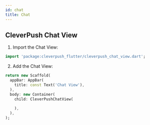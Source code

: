 ```yaml
---
id: chat
title: Chat
---
```


## CleverPush Chat View

1. Import the Chat View:

```dart
import 'package:cleverpush_flutter/cleverpush_chat_view.dart';
```

2. Add the Chat View:

```dart
return new Scaffold(
  appBar: AppBar(
    title: const Text('Chat View'),
  ),
  body: new Container(
    child: CleverPushChatView(
      
    ),
  ),
);
```
